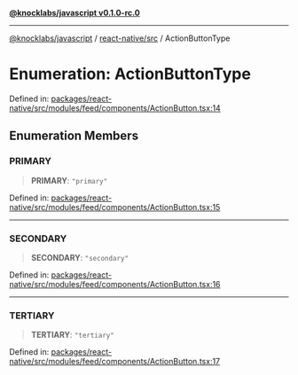 [**@knocklabs/javascript v0.1.0-rc.0**](../../../README.md)

***

[@knocklabs/javascript](../../../modules.md) / [react-native/src](../README.md) / ActionButtonType

# Enumeration: ActionButtonType

Defined in: [packages/react-native/src/modules/feed/components/ActionButton.tsx:14](https://github.com/knocklabs/javascript/blob/main/packages/react-native/src/modules/feed/components/ActionButton.tsx#L14)

## Enumeration Members

### PRIMARY

> **PRIMARY**: `"primary"`

Defined in: [packages/react-native/src/modules/feed/components/ActionButton.tsx:15](https://github.com/knocklabs/javascript/blob/main/packages/react-native/src/modules/feed/components/ActionButton.tsx#L15)

***

### SECONDARY

> **SECONDARY**: `"secondary"`

Defined in: [packages/react-native/src/modules/feed/components/ActionButton.tsx:16](https://github.com/knocklabs/javascript/blob/main/packages/react-native/src/modules/feed/components/ActionButton.tsx#L16)

***

### TERTIARY

> **TERTIARY**: `"tertiary"`

Defined in: [packages/react-native/src/modules/feed/components/ActionButton.tsx:17](https://github.com/knocklabs/javascript/blob/main/packages/react-native/src/modules/feed/components/ActionButton.tsx#L17)
